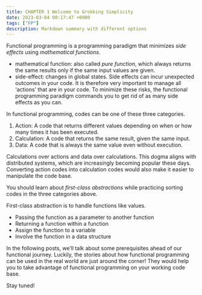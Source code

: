 ```yaml
---
title: CHAPTER 1 Welcome to Grokking Simplicity
date: 2023-03-04 00:17:47 +0900
tags: ["FP"]
description: Markdown summary with different options
---
```



Functional programming is a programming paradigm that minimizes *side effects* using *mathematical
functions*.

- mathematical function: also called *pure function*, which always returns the same results only if
  the same input values are given.
- side-effect: changes in global states. Side effects can incur unexpected outcomes in your code. It
  is therefore very important to manage all ‘actions’ that are in your code. To minimize these
  risks, the functional programming paradigm commands you to get rid of as many side effects as you
  can.

In functional programming, codes can be one of these three categories.

1. Action: A code that returns different values depending on when or how many times it has been
   executed.
2. Calculation: A code that returns the same result, given the same input.
3. Data: A code that is always the same value even without execution.

Calculations over actions and data over calculations. This dogma aligns with distributed systems,
which are increasingly becoming popular these days. Converting action codes into calculation codes
would also make it easier to manipulate the code base.

You should learn about *first-class abstractions* while practicing sorting codes in the three
categories above.

First-class abstraction is to handle functions like values.

- Passing the function as a parameter to another function
- Returning a function within a function
- Assign the function to a variable
- Involve the function in a data structure

In the following posts, we’ll talk about some prerequisites ahead of our functional journey.
Luckily, the stories about how functional programming can be used in the real world are just around
the corner! They would help you to take advantage of functional programming on your working code
base.

Stay tuned!